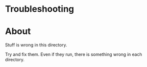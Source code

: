 # Troubleshooting

# About

Stuff is wrong in this directory.

Try and fix them. Even if they run, there is something wrong in each directory.
